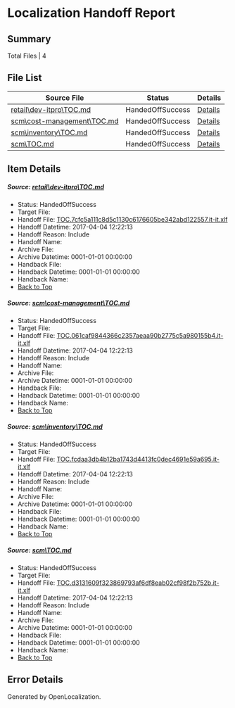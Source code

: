 # <a name='report-top'></a> Localization Handoff Report

## Summary
 Total Files | 4

## File List
 Source File | Status | Details 
 ----------- | ------ | ------- 
 [retail\dev-itpro\TOC.md](https://github.com/OpenLocalizationTestOrg/AX-Docs-Sandbox/blob/f15e1f9bcf426ca6b9081c7260858c354d799786/retail/dev-itpro/TOC.md) | HandedOffSuccess | [Details](#38edbca942a6cffce4062f89aa7c0062cf3452373258)
 [scm\cost-management\TOC.md](https://github.com/OpenLocalizationTestOrg/AX-Docs-Sandbox/blob/98245d15889ffddf0e5a439319d6f05dbe527264/scm/cost-management/TOC.md) | HandedOffSuccess | [Details](#c956c31dfff510f36d3ce82fd6c0b1e8605a21213422)
 [scm\inventory\TOC.md](https://github.com/OpenLocalizationTestOrg/AX-Docs-Sandbox/blob/f77012e7b64b7f153103e9bbe91e8ded202b509a/scm/inventory/TOC.md) | HandedOffSuccess | [Details](#5ae8ec3b5abb7ec50912763f2127a418345a818a3449)
 [scm\TOC.md](https://github.com/OpenLocalizationTestOrg/AX-Docs-Sandbox/blob/98245d15889ffddf0e5a439319d6f05dbe527264/scm/TOC.md) | HandedOffSuccess | [Details](#3f9145c4e67b8c4418a56e0b95f28be9747f439f3572)

## Item Details
##### <a name='38edbca942a6cffce4062f89aa7c0062cf3452373258'></a> Source: [retail\dev-itpro\TOC.md](https://github.com/OpenLocalizationTestOrg/AX-Docs-Sandbox/blob/f15e1f9bcf426ca6b9081c7260858c354d799786/retail/dev-itpro/TOC.md)
* Status: HandedOffSuccess
* Target File: 
* Handoff File: [TOC.7cfc5a111c8d5c1130c6176605be342abd122557.it-it.xlf](https://github.com/OpenLocalizationTestOrg/AX-Docs-Sandbox.handoff/blob/5687e7f323b2b37597507cc930b5d98e430612c2/ol-handoff/OpenLocalizationTestOrg/AX-Docs-Sandbox.it-it/master/do-not-translate/TOC.7cfc5a111c8d5c1130c6176605be342abd122557.it-it.xlf)
* Handoff Datetime: 2017-04-04 12:22:13
* Handoff Reason: Include
* Handoff Name: 
* Archive File: 
* Archive Datetime: 0001-01-01 00:00:00
* Handback File: 
* Handback Datetime: 0001-01-01 00:00:00
* Handback Name: 
* [Back to Top](#report-top)

##### <a name='c956c31dfff510f36d3ce82fd6c0b1e8605a21213422'></a> Source: [scm\cost-management\TOC.md](https://github.com/OpenLocalizationTestOrg/AX-Docs-Sandbox/blob/98245d15889ffddf0e5a439319d6f05dbe527264/scm/cost-management/TOC.md)
* Status: HandedOffSuccess
* Target File: 
* Handoff File: [TOC.061caf9844366c2357aeaa90b2775c5a980155b4.it-it.xlf](https://github.com/OpenLocalizationTestOrg/AX-Docs-Sandbox.handoff/blob/5687e7f323b2b37597507cc930b5d98e430612c2/ol-handoff/OpenLocalizationTestOrg/AX-Docs-Sandbox.it-it/master/premium/TOC.061caf9844366c2357aeaa90b2775c5a980155b4.it-it.xlf)
* Handoff Datetime: 2017-04-04 12:22:13
* Handoff Reason: Include
* Handoff Name: 
* Archive File: 
* Archive Datetime: 0001-01-01 00:00:00
* Handback File: 
* Handback Datetime: 0001-01-01 00:00:00
* Handback Name: 
* [Back to Top](#report-top)

##### <a name='5ae8ec3b5abb7ec50912763f2127a418345a818a3449'></a> Source: [scm\inventory\TOC.md](https://github.com/OpenLocalizationTestOrg/AX-Docs-Sandbox/blob/f77012e7b64b7f153103e9bbe91e8ded202b509a/scm/inventory/TOC.md)
* Status: HandedOffSuccess
* Target File: 
* Handoff File: [TOC.fcdaa3db4b12ba1743d4413fc0dec4691e59a695.it-it.xlf](https://github.com/OpenLocalizationTestOrg/AX-Docs-Sandbox.handoff/blob/5687e7f323b2b37597507cc930b5d98e430612c2/ol-handoff/OpenLocalizationTestOrg/AX-Docs-Sandbox.it-it/master/premium/TOC.fcdaa3db4b12ba1743d4413fc0dec4691e59a695.it-it.xlf)
* Handoff Datetime: 2017-04-04 12:22:13
* Handoff Reason: Include
* Handoff Name: 
* Archive File: 
* Archive Datetime: 0001-01-01 00:00:00
* Handback File: 
* Handback Datetime: 0001-01-01 00:00:00
* Handback Name: 
* [Back to Top](#report-top)

##### <a name='3f9145c4e67b8c4418a56e0b95f28be9747f439f3572'></a> Source: [scm\TOC.md](https://github.com/OpenLocalizationTestOrg/AX-Docs-Sandbox/blob/98245d15889ffddf0e5a439319d6f05dbe527264/scm/TOC.md)
* Status: HandedOffSuccess
* Target File: 
* Handoff File: [TOC.d3131609f323869793af6df8eab02cf98f2b752b.it-it.xlf](https://github.com/OpenLocalizationTestOrg/AX-Docs-Sandbox.handoff/blob/5687e7f323b2b37597507cc930b5d98e430612c2/ol-handoff/OpenLocalizationTestOrg/AX-Docs-Sandbox.it-it/master/premium/TOC.d3131609f323869793af6df8eab02cf98f2b752b.it-it.xlf)
* Handoff Datetime: 2017-04-04 12:22:13
* Handoff Reason: Include
* Handoff Name: 
* Archive File: 
* Archive Datetime: 0001-01-01 00:00:00
* Handback File: 
* Handback Datetime: 0001-01-01 00:00:00
* Handback Name: 
* [Back to Top](#report-top)


## Error Details

Generated by OpenLocalization.
